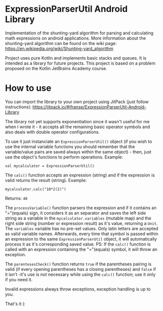 # ExpressionParserUtil Android Library
Implementation of the shunting-yard algorithm for parsing and calculating math expressions on android applications. More information about the shunting-yard algorithm
can be found on the wiki page: https://en.wikipedia.org/wiki/Shunting-yard_algorithm

Project uses pure Kotlin and implements basic stacks and queues. It is intended as a library for future projects.
This project is based on a problem proposed on the Kotlin JetBrains Academy course.

# How to use

You can import the library to your own project using JitPack (just follow instructions):
https://jitpack.io/#jfransp/ExpressionParserUtil-Android-Library

The library not yet supports exponentiation since it wasn't useful for me when I wrote it - it accepts all the remaining basic operator symbols and also deals with double operator configurations.

To use it just instanciate an `ExpressionParserUtil()` object (if you wish to use the internal variable functions you should remember that the variable/value pairs are saved always within the same object) - then, just use the object's functions to perform operations. Example:

```
val mycalculator = ExpressionParserUtil()
```

The `calc()` function accepts an expression (string) and if the expression is valid returns the result (string). Example:

```
mycalculator.calc("10*2(2)")
```
Returns:
`40`

The `processVariable()` function parsers the expression and if it contains an "="(equals) sign, it considers it as an separator and saves the left side string as a variable in the `mycalculator.variables` (mutable map) and the right side string (number or expression result) as it's value, returning a `Unit`. The `variables` variable has no pre-set values. Only latin letters are accepted as valid variable names. Afterwards, every time that symbol is passed within an expression to the same `ExpressionParserUtil` object, it will automatically process it as it's corresponding saved value.
PS: If the `calc()` function is called with an expression containing the "="(equals) symbol, it will throw an exception.

The `parentesesCheck()` function returns `true` if the parentheses pairing is valid (if every opening parentheses has a closing parentheses) and `false` if it isn't -it's use is not necessary while using the `calc()` function; use it only if you need it.

Invalid expressions always throw exceptions, exception handling is up to you.

That's it (:


